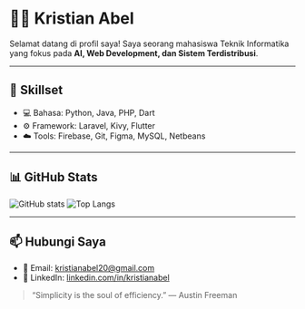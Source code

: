 # 👨‍🎓 Kristian Abel

Selamat datang di profil saya! Saya seorang mahasiswa Teknik Informatika yang fokus pada **AI, Web Development, dan Sistem Terdistribusi**.

---

## 🚀 Skillset
- 💻 Bahasa: Python, Java, PHP, Dart
- ⚙️ Framework: Laravel, Kivy, Flutter
- ☁️ Tools: Firebase, Git, Figma, MySQL, Netbeans

---

## 📊 GitHub Stats
![GitHub stats](https://github-readme-stats.vercel.app/api?username=Kriss245&show_icons=true&theme=dracula)
![Top Langs](https://github-readme-stats.vercel.app/api/top-langs/?username=Kriss245&layout=compact&theme=dracula)

---

## 📫 Hubungi Saya
- 📧 Email: kristianabel20@gmail.com
- 💼 LinkedIn: [linkedin.com/in/kristianabel](www.linkedin.com/in/kristianabel)

> “Simplicity is the soul of efficiency.” — Austin Freeman
